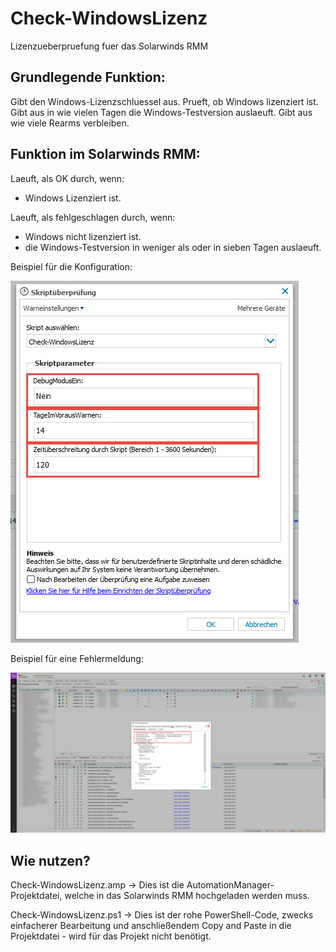 # Check-WindowsLizenz
Lizenzueberpruefung fuer das Solarwinds RMM

## Grundlegende Funktion:
  Gibt den Windows-Lizenzschluessel aus.
  Prueft, ob Windows lizenziert ist. 
  Gibt aus in wie vielen Tagen die Windows-Testversion auslaeuft.
  Gibt aus wie viele Rearms verbleiben.
    
## Funktion im Solarwinds RMM:
Laeuft, als OK durch, wenn:
- Windows Lizenziert ist.

Laeuft, als fehlgeschlagen durch, wenn:
- Windows nicht lizenziert ist.
- die Windows-Testversion in weniger als oder in sieben Tagen auslaeuft.

Beispiel für die Konfiguration:

<img src=".\Images\Beispiel-Konfiguration.jpg">

Beispiel für eine Fehlermeldung:

<img src=".\Images\Beispiel-Fehler.jpg">

## Wie nutzen?
Check-WindowsLizenz.amp -> Dies ist die AutomationManager-Projektdatei, welche in das Solarwinds RMM hochgeladen werden muss.

Check-WindowsLizenz.ps1 -> Dies ist der rohe PowerShell-Code, zwecks einfacherer Bearbeitung und anschließendem Copy and Paste in die Projektdatei - wird für das Projekt nicht benötigt.
